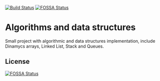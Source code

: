 [![Build Status](https://travis-ci.org/marcosechague/algorithms-datastructures.svg?branch=master)](https://travis-ci.org/marcosechague/algorithms-datastructures)
[![FOSSA Status](https://app.fossa.io/api/projects/git%2Bgithub.com%2Fmarcosechague%2Falgorithms-datastructures.svg?type=shield)](https://app.fossa.io/projects/git%2Bgithub.com%2Fmarcosechague%2Falgorithms-datastructures?ref=badge_shield)

# Algorithms and data structures

Small project with algorithmic and data structures implementation, include Dinamycs arrays, Linked List, Stack and Queues. 



## License
[![FOSSA Status](https://app.fossa.io/api/projects/git%2Bgithub.com%2Fmarcosechague%2Falgorithms-datastructures.svg?type=large)](https://app.fossa.io/projects/git%2Bgithub.com%2Fmarcosechague%2Falgorithms-datastructures?ref=badge_large)